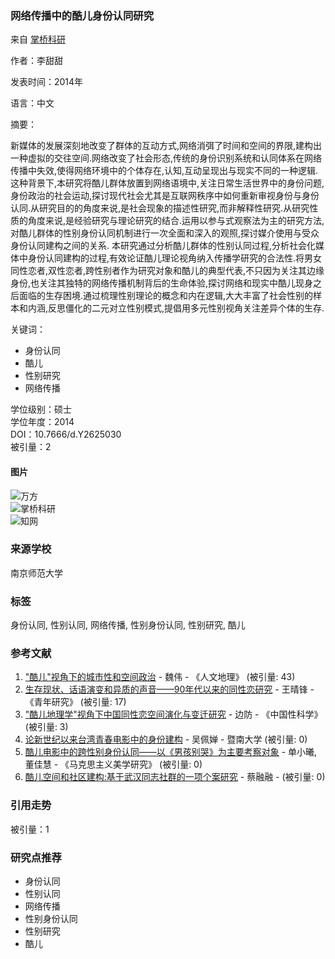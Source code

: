 ### 网络传播中的酷儿身份认同研究

来自 [掌桥科研](https://www.zhangqiaokeyan.com/academic-degree-domestic_mphd_thesis/020313077681.html)

作者：李甜甜

发表时间：2014年

语言：中文

摘要：

新媒体的发展深刻地改变了群体的互动方式,网络消弭了时间和空间的界限,建构出一种虚拟的交往空间.网络改变了社会形态,传统的身份识别系统和认同体系在网络传播中失效,使得网络环境中的个体存在,认知,互动呈现出与现实不同的一种逻辑. 这种背景下,本研究将酷儿群体放置到网络语境中,关注日常生活世界中的身份问题,身份政治的社会运动,探讨现代社会尤其是互联网秩序中如何重新审视身份与身份认同.从研究目的的角度来说,是社会现象的描述性研究,而非解释性研究.从研究性质的角度来说,是经验研究与理论研究的结合.运用以参与式观察法为主的研究方法,对酷儿群体的性别身份认同机制进行一次全面和深入的观照,探讨媒介使用与受众身份认同建构之间的关系. 本研究通过分析酷儿群体的性别认同过程,分析社会化媒体中身份认同建构的过程,有效论证酷儿理论视角纳入传播学研究的合法性.将男女同性恋者,双性恋者,跨性别者作为研究对象和酷儿的典型代表,不只因为关注其边缘身份,也关注其独特的网络传播机制背后的生命体验,探讨网络和现实中酷儿现身之后面临的生存困境.通过梳理性别理论的概念和内在逻辑,大大丰富了社会性别的样本和内涵,反思僵化的二元对立性别模式,提倡用多元性别视角关注差异个体的生存.

关键词：

- 身份认同
- 酷儿
- 性别研究
- 网络传播

学位级别：硕士  
学位年度：2014  
DOI：10.7666/d.Y2625030  
被引量：2  

#### 图片
![万方](https://bj.bcebos.com/ps-scholar/xueshu/1582281974/51489/f8a6d5ebf2c1e45c2133f6613912e290.jpg)  
![掌桥科研](https://bj.bcebos.com/v1/ps-scholar-amis/archived/2020-1/1578562692820/zqkj.png)  
![知网](https://bj.bcebos.com/ps-scholar/xueshu/1582281975/47595/a5d78dd13b7d91cd9e47c2e48aa8c07b.jpg)  

### 来源学校
南京师范大学

### 标签
身份认同, 性别认同, 网络传播, 性别身份认同, 性别研究, 酷儿

### 参考文献
1. ["酷儿"视角下的城市性和空间政治](https://xueshu.baidu.com/usercenter/paper/show?paperid=a63a0172cea8f45091277aa1e3fc00f8) - 魏伟 - 《人文地理》 (被引量: 43)
2. [生存现状、话语演变和异质的声音——90年代以来的同性恋研究](https://xueshu.baidu.com/usercenter/paper/show?paperid=af6e4d8d8a2fe0f55f182b1e62c5f868) - 王晴锋 - 《青年研究》 (被引量: 17)
3. ["酷儿地理学"视角下中国同性恋空间演化与变迁研究](https://xueshu.baidu.com/usercenter/paper/show?paperid=6a5c232faf4247a91e292940ca81e005) - 边防 - 《中国性科学》 (被引量: 3)
4. [论新世纪以来台湾青春电影中的身份建构](https://xueshu.baidu.com/usercenter/paper/show?paperid=5815686bdc163119dfd9d1f977769f7a) - 吴佩婵 - 暨南大学 (被引量: 0)
5. [酷儿电影中的跨性别身份认同——以《男孩别哭》为主要考察对象](https://xueshu.baidu.com/usercenter/paper/show?paperid=1w4u0jv0n51f00y0ac3v0m80uf175412) - 单小曦, 董佳慧 - 《马克思主义美学研究》 (被引量: 0)
6. [酷儿空间和社区建构:基于武汉同志社群的一项个案研究](https://xueshu.baidu.com/usercenter/paper/show?paperid=ffb4ba20dbfe71c78be5ea5e03b465cd) - 蔡融融 - (被引量: 0)

### 引用走势
被引量：1

### 研究点推荐
- 身份认同
- 性别认同
- 网络传播
- 性别身份认同
- 性别研究
- 酷儿